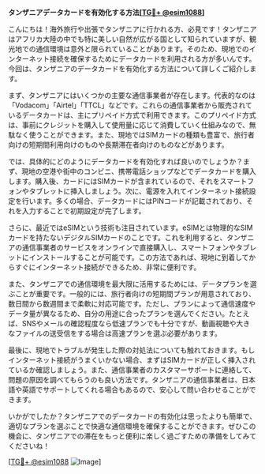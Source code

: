 **タンザニアデータカードを有効化する方法[[TG💪+ @esim1088](https://t.me/s/esim1088)]**

こんにちは！海外旅行や出張でタンザニアに行かれる方、必見です！タンザニアはアフリカ大陸の中でも特に美しい自然が広がる国として知られていますが、観光地での通信環境は意外と限られていることがあります。そのため、現地でのインターネット接続を確保するためにデータカードを利用される方が多いんです。今回は、タンザニアのデータカードを有効化する方法について詳しくご紹介します。

まず、タンザニアにはいくつかの主要な通信事業者が存在します。代表的なのは「Vodacom」「Airtel」「TTCL」などです。これらの通信事業者から販売されているデータカードは、主にプリペイド方式で利用できます。このプリペイド方式は、事前にクレジットを購入して使用量に応じて消費していく仕組みなので、無駄なく使うことができます。また、現地ではSIMカードの種類も豊富で、旅行者向けの短期間利用向けのものや長期滞在者向けのものなどがあります。

では、具体的にどのようにデータカードを有効化すれば良いのでしょうか？まず、現地の空港や街中のコンビニ、携帯電話ショップなどでデータカードを購入します。購入後、カードにはSIMカードが含まれているので、それをスマートフォンやタブレットに挿入しましょう。次に、電源を入れてインターネット接続設定を行います。多くの場合、データカードにはPINコードが記載されており、それを入力することで初期設定が完了します。

さらに、最近ではeSIMという技術も注目されています。eSIMとは物理的なSIMカードを持たないデジタルSIMカードのことです。これを利用すると、タンザニアの通信事業者のサービスをオンラインで直接購入し、スマートフォンやタブレットにインストールすることが可能です。この方法であれば、現地に到着してからすぐにインターネット接続ができるため、非常に便利です。

また、タンザニアでの通信環境を最大限に活用するためには、データプランを選ぶことが重要です。一般的には、旅行者向けの短期間プランが用意されており、数日間から数週間まで柔軟に対応可能です。ただし、プランによって通信速度やデータ量が異なるため、自分の用途に合ったプランを選んでください。たとえば、SNSやメールの確認程度なら低速プランでも十分ですが、動画視聴や大きなファイルの送受信をする場合は高速プランを選ぶ必要があります。

最後に、現地でトラブルが発生した際の対処法についても触れておきます。もしインターネット接続がうまくいかない場合、まずはSIMカードが正しく挿入されているか確認しましょう。また、通信事業者のカスタマーサポートに連絡して、問題の原因を調べてもらうのも良い方法です。タンザニアの通信事業者は、日本語や英語でサポートしてくれる場合もあるので、安心して問い合わせることができます。

いかがでしたか？タンザニアでのデータカードの有効化は思ったよりも簡単で、適切なプランを選ぶことで快適な通信環境を確保することができます。ぜひこの機会に、タンザニアでの滞在をもっと便利に楽しく過ごすための準備をしてみてくださいね！

[[TG💪+ @esim1088](https://t.me/s/esim1088) ![Image](https://i.postimg.cc/Y0z9fWf4/image.png)]
